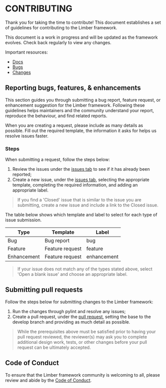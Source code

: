 # CONTRIBUTING
Thank you for taking the time to contribute! This document establishes a set of guidelines for contributing to the Limber framework.

This document is a work in progress and will be updated as the framework evolves. Check back regularly to view any changes.

Important resources:

* [Docs](https://github.com/limber-project/limber/wiki)
* [Bugs](https://github.com/limber-project/limber/issues)
* [Changes](https://github.com/limber-project/limber/pulls)

## Reporting bugs, features, & enhancements
This section guides you through submitting a bug report, feature request, or enhancement suggestion for the Limber framework. Following these guidelines helps maintainers and the community understand your report, reproduce the behaviour, and find related reports.

When you are creating a request, please include as many details as possible. Fill out the required template, the information it asks for helps us resolve issues faster.

### Steps
When submitting a request, follow the steps below:

1. Review the issues under the [issues tab](https://github.com/limber-project/limber/issues) to see if it has already been reported;
2. Create a new issue, under the [issues tab](https://github.com/limber-project/limber/issues), selecting the appropriate template, completing the required information, and adding an appropriate label.

> If you find a 'Closed' issue that is similar to the issue you are submitting, create a new issue and include a link to the Closed issue.

The table below shows which template and label to select for each type of issue submission.

| Type        | Template        | Label       |
|-------------|-----------------|-------------|
| Bug         | Bug report      | bug         |
| Feature     | Feature request | feature     |
| Enhancement | Feature request | enhancement |

> If your issue does not match any of the types stated above, select 'Open a blank issue' and choose an appropriate label.

## Submitting pull requests
Follow the steps below for submitting changes to the Limber framework:

1. Run the changes through pylint and resolve any issues;
2. Create a pull request, under the [pull request](https://github.com/limber-project/limber/pulls), setting the base to the develop branch and providing as much detail as possible.

> While the prerequisites above must be satisfied prior to having your pull request reviewed, the reviewer(s) may ask you to complete additional design work, tests, or other changes before your pull request can be ultimately accepted.

## Code of Conduct
To ensure that the Limber framework community is welcoming to all, please review and abide by the [Code of Conduct](CODEOFCONDUCT.md).